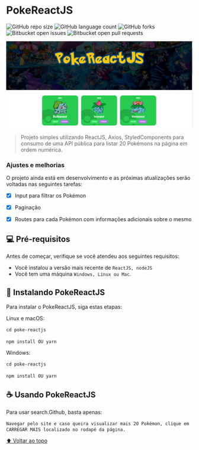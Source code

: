 # PokeReactJS

<!---Esses são exemplos. Veja https://shields.io para outras pessoas ou para personalizar este conjunto de escudos. Você pode querer incluir dependências, status do projeto e informações de licença aqui--->

![GitHub repo size](https://img.shields.io/github/repo-size/caiocezartg/poke-reactjs?style=for-the-badge)
![GitHub language count](https://img.shields.io/github/languages/count/caiocezartg/poke-reactjs?style=for-the-badge)
![GitHub forks](https://img.shields.io/github/forks/caiocezartg/poke-reactjs?style=for-the-badge)
![Bitbucket open issues](https://img.shields.io/bitbucket/issues/caiocezartg/poke-reactjs?style=for-the-badge)
![Bitbucket open pull requests](https://img.shields.io/bitbucket/pr-raw/caiocezartg/poke-reactjs?style=for-the-badge)

<img src="./src/assets/exemplo-pokereactjs.PNG" alt="exemplo imagem">

> Projeto simples utilizando ReactJS, Axios, StyledComponents para consumo de uma API pública para listar 20 Pokémons na página em ordem numérica.

### Ajustes e melhorias

O projeto ainda está em desenvolvimento e as próximas atualizações serão voltadas nas seguintes tarefas:

- [X] Input para filtrar os Pokémon
- [X] Paginação
- [X] Routes para cada Pokémon com informações adicionais sobre o mesmo


## 💻 Pré-requisitos

Antes de começar, verifique se você atendeu aos seguintes requisitos:
<!---Estes são apenas requisitos de exemplo. Adicionar, duplicar ou remover conforme necessário--->
* Você instalou a versão mais recente de `ReactJS, nodeJS`
* Você tem uma máquina `Windows, Linux ou Mac`.

## 🚀 Instalando PokeReactJS

Para instalar o PokeReactJS, siga estas etapas:

Linux e macOS:
```
cd poke-reactjs

npm install OU yarn
```

Windows:
```
cd poke-reactjs

npm install OU yarn
```

## ☕ Usando PokeReactJS

Para usar search.Github, basta apenas:

```
Navegar pelo site e caso queira visualizar mais 20 Pokémon, clique em CARREGAR MAIS localizado no rodapé da página.
```

[⬆ Voltar ao topo](#poke-reactjs)<br>
